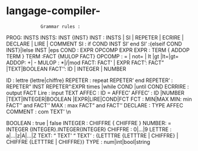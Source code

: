 # langage-compiler-
                 Grammar rules :
PROG: INSTS
INSTS: INST {INST}
INST : INSTS | SI | REPETER | ECRIRE | DECLARE | LIRE | COMMENT 
SI :  if COND INST SI’ end 
SI’ :{elseif COND INST}|Ielse INST |eps
COND : EXPR OPCOMP  EXPR
EXPR : TERM { ADDOP TERM }
TERM :FACT {MULOP FACT}
OPCOMP : = | not= | lt |gt |lt=|gt=
ADDOP: +| -
MULOP : *|/|mod 
FACT: FACT’ | EXPR
FACT’: FACT” |TEXT|BOOLEAN
FACT’’: ID | INTEGER | NUMBER

ID : lettre {lettre|chiffre}
REPETER : repeat REPETER’ end 
REPETER’ : REPETER” INST 
REPETER”:EXPR times |while COND |until COND 
ECRRIRE : output FACT
Lire : input TEXT
AFFEC : ID = AFFEC’
AFFEC’ : ID |NUMBER |TEXT|INTEGER|BOOLEAN |EXPR|LIRE|COND|FCT
FCT : MIN|MAX
MIN: min FACT’’ and FACT’’
MAX : max FACT” and FACT’’
DECLARE : TYPE AFFEC
COMMENT : com TEXT’  \n



BOOLEAN : true | false 
INTEGER : CHIFFRE { CHIFFRE } 
NUMBER: = INTEGER {INTEGER}.INTEGER{INTEGER}
CHIFFRE : 0|...|9
LETTRE : a|...|z|A|...|Z
TEXT: “ TEXT’ “
TEXT’ : {LETTTRE {LETTTRE | CHIFFRE} | CHIFFRE {LETTTRE | CHIFFRE}}
TYPE : num|int|bool|string  
